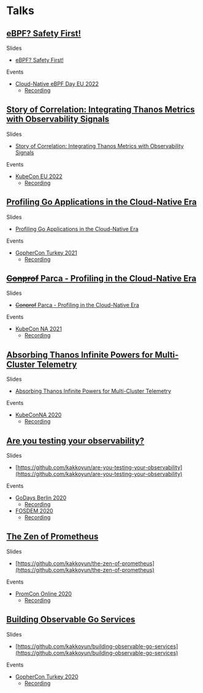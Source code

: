 # Talks

## [eBPF? Safety First!](https://youtu.be/oWHQrlE2-G8)

Slides
* [eBPF? Safety First!](https://docs.google.com/presentation/d/1hKqxAC9aaWLPM4xwXyXuK5cp2LBAewOVqZ05qjLNnK8/edit?usp=sharing)

Events
* [Cloud-Native eBPF Day EU 2022](https://sched.co/zrPZ)
  * [Recording](https://youtu.be/oWHQrlE2-G8)

## [Story of Correlation: Integrating Thanos Metrics with Observability Signals](https://youtu.be/rWFb01GW0mQ)

Slides
* [Story of Correlation: Integrating Thanos Metrics with Observability Signals](https://docs.google.com/presentation/d/1FvMqgD5jL5_eoUs6CgIFiBS06U0Ge1CBSXZKz26fsac/edit?usp=sharing)

Events
* [KubeCon EU 2022](https://sched.co/ytsK)
  * [Recording](https://youtu.be/rWFb01GW0mQ)

## [Profiling Go Applications in the Cloud-Native Era](https://youtu.be/-miC_jnQ_Yk)

Slides

* [Profiling Go Applications in the Cloud-Native Era](https://docs.google.com/presentation/d/1uue-Mpyw5zSuWfe1qphyhBtrCX4TmBWhN3iMcdYlnek/edit?usp=sharing)

Events

* [GopherCon Turkey 2021](https://gophercon.ist/#schedule)
  * [Recording](https://youtu.be/-miC_jnQ_Yk)

## [~~Conprof~~ Parca - Profiling in the Cloud-Native Era](https://youtu.be/ficc6_6RYQk)

Slides
* [~~Conprof~~ Parca - Profiling in the Cloud-Native Era](https://docs.google.com/presentation/d/1cPdcLLSc_OzlLOnh1vuUaTuVOFjuJ7-NFbC599Pll2I/edit?usp=sharing)

Events
* [KubeCon NA 2021](https://youtu.be/ficc6_6RYQk)
  * [Recording](https://youtu.be/ficc6_6RYQk)

## [Absorbing Thanos Infinite Powers for Multi-Cluster Telemetry](https://kccncna20.sched.com/event/ekHk/absorbing-thanos-infinite-powers-for-multi-cluster-telemetry-bartlomiej-plotka-kemal-akkoyun-red-hat-frederic-branczyk-independent)

Slides
* [Absorbing Thanos Infinite Powers for Multi-Cluster Telemetry](https://docs.google.com/presentation/d/1gMBQ7wLqAae45uGOcaYex-_9s675yzgexW705D7KM1Y/edit#slide=id.ga47ea1e9a6_0_13)

Events
* [KubeConNA 2020](https://kccncna20.sched.com/event/ekHk/absorbing-thanos-infinite-powers-for-multi-cluster-telemetry-bartlomiej-plotka-kemal-akkoyun-red-hat-frederic-branczyk-independent)
	* [Recording](https://www.youtube.com/watch?v=6Nx2BFyr7qQ)

## [Are you testing your observability?](http://are-you-testing-your-observability.now.sh)

Slides
* [https://github.com/kakkoyun/are-you-testing-your-observability](https://github.com/kakkoyun/are-you-testing-your-observability)

Events
* [GoDays Berlin 2020](https://www.godays.io/conferenceday1)
  * [Recording](https://youtu.be/LU6D5cNeHks)
* [FOSDEM 2020](https://fosdem.org/2020/schedule/event/testing_observability/)
  * [Recording](https://www.youtube.com/watch?v=-jF4nWfrY3w)


## [The Zen of Prometheus](https://gitpitch.com/kakkoyun/the-zen-of-prometheus/master?p=presentation#/)

Slides
* [https://github.com/kakkoyun/the-zen-of-prometheus](https://github.com/kakkoyun/the-zen-of-prometheus)

Events
* [PromCon Online 2020](https://promcon.io/2020-online/)
  * [Recording](https://www.youtube.com/watch?v=Nqp4fjw_omU)


## [Building Observable Go Services](https://gitpitch.com/kakkoyun/building-observable-go-applications#/)

Slides
* [https://github.com/kakkoyun/building-observable-go-services](https://github.com/kakkoyun/building-observable-go-services)

Events
* [GopherCon Turkey 2020](https://gophercon.ist/en)
  * [Recording](https://www.youtube.com/watch?v=xkLyM1Gnaus)
